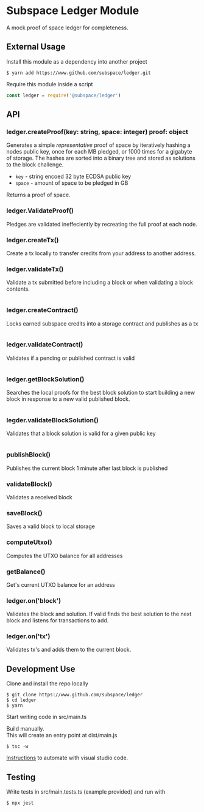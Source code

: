 # Subspace Ledger Module

A mock proof of space ledger for completeness.

## External Usage

Install this module as a dependency into another project

```
$ yarn add https://www.github.com/subspace/ledger.git
```

Require this module inside a script

```javascript
const ledger = require('@subspace/ledger')
```


## API

### ledger.createProof(key: string, space: integer) proof: object
Generates a simple *representative* proof of space by iteratively hashing a nodes public key, once for each MB pledged, or 1000 times for a gigabyte of storage. The hashes are sorted into a binary tree and stored as solutions to the block challenge.

* `key` - string encoed 32 byte ECDSA public key
* `space` - amount of space to be pledged in GB

Returns a proof of space.


### ledger.ValidateProof()

Pledges are validated ineffeciently by recreating the full proof at each node.


### ledger.createTx()

Create a tx locally to transfer credits from your address to another address.

### ledger.validateTx()

Validate a tx submitted before including a block or when validating a block contents.

```javascript


```

### ledger.createContract()

Locks earned subspace credits into a storage contract and publishes as a tx

```javascript

```

### ledger.validateContract()

Validates if a pending or published contract is valid

```javascript

```

### ledger.getBlockSolution()

Searches the local proofs for the best block solution to start building a new block in response to a new valid published block.

```javascript

```

### legder.validateBlockSolution()

Validates that a block solution is valid for a given public key

```javascript

```

### publishBlock()

Publishes the current block 1 minute after last block is published

### validateBlock()

Validates a received block

### saveBlock()

Saves a valid block to local storage

### computeUtxo()

Computes the UTXO balance for all addresses

### getBalance()

Get's current UTXO balance for an address

### ledger.on('block')

Validates the block and solution. If valid finds the best solution to the next block and listens for transactions to add.

### ledger.on('tx')

Validates tx's and adds them to the current block.

## Development Use

Clone and install the repo locally   

```
$ git clone https://www.github.com/subspace/ledger
$ cd ledger
$ yarn
```

Start writing code in src/main.ts

Build manually.  
This will create an entry point at dist/main.js
 
```
$ tsc -w
```

[Instructions](https://code.visualstudio.com/docs/languages/typescript#_step-2-run-the-typescript-build) to automate with visual studio code.

## Testing

Write tests in src/main.tests.ts (example provided) and run with

```
$ npx jest
```



